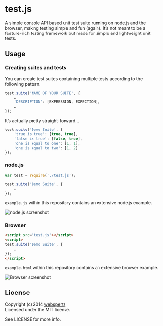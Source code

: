 # test.js

A simple console API based unit test suite running on node.js and the browser, making testing simple and fun (again). It’s not meant to be a feature-rich testing framework but made for simple and lightweight unit tests.

## Usage

### Creating suites and tests

You can create test suites containing multiple tests according to the following pattern.

```js
test.suite('NAME OF YOUR SUITE', {
	…
    'DESCRIPTION': [EXPRESSION, EXPECTION],
	…
});
```

It’s actually pretty straight-forward…

```js
test.suite('Demo Suite', {
	'true is true': [true, true],
	'false is true': [false, true],
	'one is equal to one': [1, 1],
	'one is equal to two': [1, 2]
});
```

### node.js

```js
var test = require('./test.js');

test.suite('Demo Suite', {
	…
});
```

`example.js` within this repository contains an extensive node.js example.

![node.js screenshot](http://websperts.com/testjs/node-screenshot.png)

### Browser

```html
<script src="test.js"></script>
<script>
test.suite('Demo Suite', {
	…
});
</script>
```

`example.html` within this repository contains an extensive browser example.

![Browser screenshot](http://websperts.com/testjs/browser-screenshot.png)

## License

Copyright (c) 2014 [websperts](http://websperts.com/)  
Licensed under the MIT license.

See LICENSE for more info.

